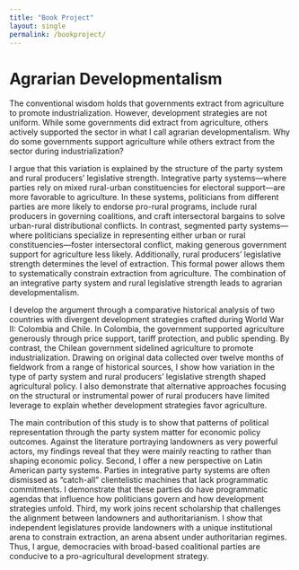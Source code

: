 ```yaml
---
title: "Book Project"
layout: single
permalink: /bookproject/
---
```


# Agrarian Developmentalism

The conventional wisdom holds that governments extract from agriculture to promote industrialization. However, development strategies are not uniform. While some governments did extract from agriculture, others actively supported the sector in what I call agrarian developmentalism. Why do some governments support agriculture while others extract from the sector during industrialization?

I argue that this variation is explained by the structure of the party system and rural producers’ legislative strength. Integrative party systems—where parties rely on mixed rural-urban constituencies for electoral support—are more favorable to agriculture. In these systems, politicians from different parties are more likely to endorse pro-rural programs, include rural producers in governing coalitions, and craft intersectoral bargains to solve urban-rural distributional conflicts. In contrast, segmented party systems—where politicians specialize in representing either urban or rural constituencies—foster intersectoral conflict, making generous government support for agriculture less likely. Additionally, rural producers’ legislative strength determines the level of extraction. This formal power allows them to systematically constrain extraction from agriculture. The combination of an integrative party system and rural legislative strength leads to agrarian developmentalism.

I develop the argument through a comparative historical analysis of two countries with divergent development strategies crafted during World War II: Colombia and Chile. In Colombia, the government supported agriculture generously through price support, tariff protection, and public spending. By contrast, the Chilean government sidelined agriculture to promote industrialization. Drawing on original data collected over twelve months of fieldwork from a range of historical sources, I show how variation in the type of party system and rural producers’ legislative strength shaped agricultural policy. I also demonstrate that alternative approaches focusing on the structural or instrumental power of rural producers have limited leverage to explain whether development strategies favor agriculture.

The main contribution of this study is to show that patterns of political representation through the party system matter for economic policy outcomes. Against the literature portraying landowners as very powerful actors, my findings reveal that they were mainly reacting to rather than shaping economic policy. Second, I offer a new perspective on Latin American party systems. Parties in integrative party systems are often dismissed as “catch-all” clientelistic machines that lack programmatic commitments. I demonstrate that these parties do have programmatic agendas that influence how politicians govern and how development strategies unfold. Third, my work joins recent scholarship that challenges the alignment between landowners and authoritarianism. I show that independent legislatures provide landowners with a unique institutional arena to constrain extraction, an arena absent under authoritarian regimes. Thus, I argue, democracies with broad-based coalitional parties are conducive to a pro-agricultural development strategy. 
